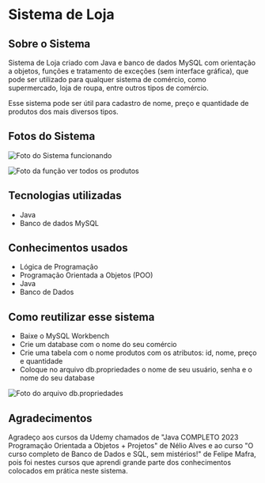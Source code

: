 # Sistema de Loja

## Sobre o Sistema

Sistema de Loja criado com Java e banco de dados MySQL com orientação a objetos, funções e tratamento de exceções (sem interface gráfica), que pode ser utilizado para qualquer sistema de comércio, como supermercado, loja de roupa, entre outros tipos de comércio.

Esse sistema pode ser útil para cadastro de nome, preço e quantidade de produtos dos mais diversos tipos.

## Fotos do Sistema

![Foto do Sistema funcionando](https://github.com/valdirsantos714/Sistema_de_Loja/blob/main/src/assets/Sistema%20foto.PNG)

![Foto da função ver todos os produtos](https://github.com/valdirsantos714/Sistema_de_Loja/blob/main/src/assets/Sistema%20foto%202.PNG)

## Tecnologias utilizadas

- Java
- Banco de dados MySQL

## Conhecimentos usados
- Lógica de Programação
- Programação Orientada a Objetos (POO)
- Java
- Banco de Dados

## Como reutilizar esse sistema 

- Baixe o MySQL Workbench
- Crie um database com o nome do seu comércio
- Crie uma tabela com o nome produtos com os atributos: id, nome, preço e quantidade
- Coloque no arquivo db.propriedades o nome de seu usuário, senha e o nome do seu database
  
![Foto do arquivo db.propriedades](https://github.com/valdirsantos714/Sistema_de_Loja/blob/main/src/assets/banco.PNG)

## Agradecimentos

Agradeço aos cursos da Udemy chamados de "Java COMPLETO 2023 Programação Orientada a Objetos + Projetos" de Nélio Alves e ao curso "O curso completo de Banco de Dados e SQL, sem mistérios!" de Felipe Mafra, pois foi nestes cursos que aprendi grande parte dos conhecimentos colocados em prática neste sistema.
